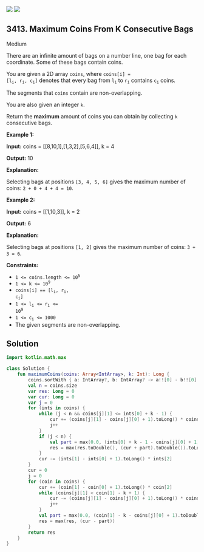 [![](https://img.shields.io/github/stars/javadev/LeetCode-in-Kotlin?label=Stars&style=flat-square)](https://github.com/javadev/LeetCode-in-Kotlin)
[![](https://img.shields.io/github/forks/javadev/LeetCode-in-Kotlin?label=Fork%20me%20on%20GitHub%20&style=flat-square)](https://github.com/javadev/LeetCode-in-Kotlin/fork)

## 3413\. Maximum Coins From K Consecutive Bags

Medium

There are an infinite amount of bags on a number line, one bag for each coordinate. Some of these bags contain coins.

You are given a 2D array `coins`, where <code>coins[i] = [l<sub>i</sub>, r<sub>i</sub>, c<sub>i</sub>]</code> denotes that every bag from <code>l<sub>i</sub></code> to <code>r<sub>i</sub></code> contains <code>c<sub>i</sub></code> coins.

The segments that `coins` contain are non-overlapping.

You are also given an integer `k`.

Return the **maximum** amount of coins you can obtain by collecting `k` consecutive bags.

**Example 1:**

**Input:** coins = \[\[8,10,1],[1,3,2],[5,6,4]], k = 4

**Output:** 10

**Explanation:**

Selecting bags at positions `[3, 4, 5, 6]` gives the maximum number of coins: `2 + 0 + 4 + 4 = 10`.

**Example 2:**

**Input:** coins = \[\[1,10,3]], k = 2

**Output:** 6

**Explanation:**

Selecting bags at positions `[1, 2]` gives the maximum number of coins: `3 + 3 = 6`.

**Constraints:**

*   <code>1 <= coins.length <= 10<sup>5</sup></code>
*   <code>1 <= k <= 10<sup>9</sup></code>
*   <code>coins[i] == [l<sub>i</sub>, r<sub>i</sub>, c<sub>i</sub>]</code>
*   <code>1 <= l<sub>i</sub> <= r<sub>i</sub> <= 10<sup>9</sup></code>
*   <code>1 <= c<sub>i</sub> <= 1000</code>
*   The given segments are non-overlapping.

## Solution

```kotlin
import kotlin.math.max

class Solution {
    fun maximumCoins(coins: Array<IntArray>, k: Int): Long {
        coins.sortWith { a: IntArray?, b: IntArray? -> a!![0] - b!![0] }
        val n = coins.size
        var res: Long = 0
        var cur: Long = 0
        var j = 0
        for (ints in coins) {
            while (j < n && coins[j][1] <= ints[0] + k - 1) {
                cur += (coins[j][1] - coins[j][0] + 1).toLong() * coins[j][2]
                j++
            }
            if (j < n) {
                val part = max(0.0, (ints[0] + k - 1 - coins[j][0] + 1).toDouble()).toLong() * coins[j][2]
                res = max(res.toDouble(), (cur + part).toDouble()).toLong()
            }
            cur -= (ints[1] - ints[0] + 1).toLong() * ints[2]
        }
        cur = 0
        j = 0
        for (coin in coins) {
            cur += (coin[1] - coin[0] + 1).toLong() * coin[2]
            while (coins[j][1] < coin[1] - k + 1) {
                cur -= (coins[j][1] - coins[j][0] + 1).toLong() * coins[j][2]
                j++
            }
            val part = max(0.0, (coin[1] - k - coins[j][0] + 1).toDouble()).toLong() * coins[j][2]
            res = max(res, (cur - part))
        }
        return res
    }
}
```